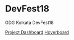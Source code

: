# DevFest18
GDG Kolkata DevFest18 

[Project Dashboard](https://github.com/xprilion/DevFest18/projects/1)
[Hoverboard](https://hoverboard-master.firebaseapp.com/)
